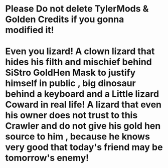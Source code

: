 # Please Do not delete TylerMods & Golden Credits if you gonna modified it! <br><br>Even you lizard! A clown lizard that hides his filth and mischief behind SiStro GoldHen Mask to justify himself in public , big dinosaur behind a keyboard and a Little lizard Coward in real life! A lizard that even his owner does not trust to this Crawler and do not give his gold hen source to him , because he knows very good that today's friend may be tomorrow's enemy!

